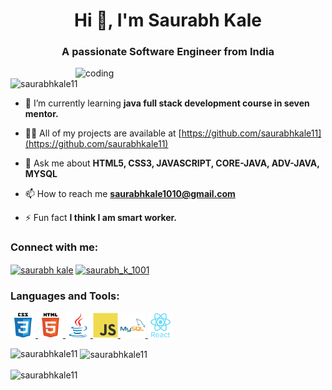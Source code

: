 <h1 align="center">Hi 👋, I'm Saurabh Kale</h1>
<h3 align="center">A passionate Software Engineer from India</h3>

<img align="right" alt="coding" width="400" src="https://user-images.githubusercontent.com/55389276/140866485-8fb1c876-9a8f-4d6a-98dc-08c4981eaf70.gif">

<p align="left"> <img src="https://komarev.com/ghpvc/?username=saurabhkale11&label=Profile%20views&color=0e75b6&style=flat" alt="saurabhkale11" /> </p>

- 🌱 I’m currently learning **java full stack development course in seven mentor.**

- 👨‍💻 All of my projects are available at [https://github.com/saurabhkale11](https://github.com/saurabhkale11)

- 💬 Ask me about **HTML5, CSS3, JAVASCRIPT, CORE-JAVA, ADV-JAVA, MYSQL**

- 📫 How to reach me **saurabhkale1010@gmail.com**

- ⚡ Fun fact **I think I am smart worker.**

<h3 align="left">Connect with me:</h3>
<p align="left">
<a href="https://linkedin.com/in/saurabh kale" target="blank"><img align="center" src="https://raw.githubusercontent.com/rahuldkjain/github-profile-readme-generator/master/src/images/icons/Social/linked-in-alt.svg" alt="saurabh kale" height="30" width="40" /></a>
<a href="https://instagram.com/saurabh_k_1001" target="blank"><img align="center" src="https://raw.githubusercontent.com/rahuldkjain/github-profile-readme-generator/master/src/images/icons/Social/instagram.svg" alt="saurabh_k_1001" height="30" width="40" /></a>
</p>

<h3 align="left">Languages and Tools:</h3>
<p align="left"> <a href="https://www.w3schools.com/css/" target="_blank" rel="noreferrer"> <img src="https://raw.githubusercontent.com/devicons/devicon/master/icons/css3/css3-original-wordmark.svg" alt="css3" width="40" height="40"/> </a> <a href="https://www.w3.org/html/" target="_blank" rel="noreferrer"> <img src="https://raw.githubusercontent.com/devicons/devicon/master/icons/html5/html5-original-wordmark.svg" alt="html5" width="40" height="40"/> </a> <a href="https://www.java.com" target="_blank" rel="noreferrer"> <img src="https://raw.githubusercontent.com/devicons/devicon/master/icons/java/java-original.svg" alt="java" width="40" height="40"/> </a> <a href="https://developer.mozilla.org/en-US/docs/Web/JavaScript" target="_blank" rel="noreferrer"> <img src="https://raw.githubusercontent.com/devicons/devicon/master/icons/javascript/javascript-original.svg" alt="javascript" width="40" height="40"/> </a> <a href="https://www.mysql.com/" target="_blank" rel="noreferrer"> <img src="https://raw.githubusercontent.com/devicons/devicon/master/icons/mysql/mysql-original-wordmark.svg" alt="mysql" width="40" height="40"/> </a> <a href="https://reactjs.org/" target="_blank" rel="noreferrer"> <img src="https://raw.githubusercontent.com/devicons/devicon/master/icons/react/react-original-wordmark.svg" alt="react" width="40" height="40"/> </a> </p>

<p><img align="left" src="https://github-readme-stats.vercel.app/api/top-langs?username=saurabhkale11&show_icons=true&locale=en&layout=compact" alt="saurabhkale11" /></p>

<p>&nbsp;<img align="center" src="https://github-readme-stats.vercel.app/api?username=saurabhkale11&show_icons=true&locale=en" alt="saurabhkale11" /></p>

<p><img align="center" src="https://github-readme-streak-stats.herokuapp.com/?user=saurabhkale11&" alt="saurabhkale11" /></p>

